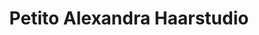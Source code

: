 ---
title: "Petito Alexandra Haarstudio"
url: /pocking/petito-alexandra-haarstudio/
shop: Friseur
---